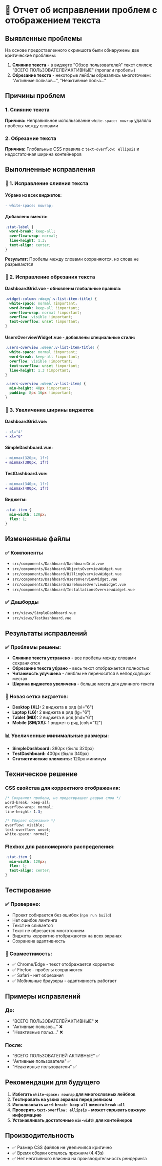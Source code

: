 # 📝 Отчет об исправлении проблем с отображением текста

## Выявленные проблемы
На основе предоставленного скриншота были обнаружены две критические проблемы:

1. **Слияние текста** - в виджете "Обзор пользователей" текст слился: "ВСЕГО ПОЛЬЗОВАТЕЛЕЙАКТИВНЫЕ" (пропали пробелы)
2. **Обрезание текста** - некоторые лейблы обрезались многоточием: "Активные пользов...", "Неактивные польз..."

## Причины проблем

### 1. Слияние текста
**Причина:** Неправильное использование `white-space: nowrap` удаляло пробелы между словами

### 2. Обрезание текста  
**Причина:** Глобальные CSS правила с `text-overflow: ellipsis` и недостаточная ширина контейнеров

## Выполненные исправления

### 🔧 1. Исправление слияния текста

#### Убрано из всех виджетов:
```diff
- white-space: nowrap;
```

#### Добавлено вместо:
```css
.stat-label {
  word-break: keep-all;
  overflow-wrap: normal;
  line-height: 1.3;
  text-align: center;
}
```

**Результат:** Пробелы между словами сохраняются, но слова не разрываются

### 🔧 2. Исправление обрезания текста

#### DashboardGrid.vue - обновлены глобальные правила:
```css
.widget-column :deep(.v-list-item-title) {
  white-space: normal !important;
  word-break: keep-all !important;
  overflow-wrap: normal !important;
  overflow: visible !important;
  text-overflow: unset !important;
}
```

#### UsersOverviewWidget.vue - добавлены специальные стили:
```css
.users-overview :deep(.v-list-item-title) {
  white-space: normal !important;
  word-break: keep-all !important;
  overflow: visible !important;
  text-overflow: unset !important;
  line-height: 1.3 !important;
}

.users-overview :deep(.v-list-item) {
  min-height: 48px !important;
  padding: 8px 16px !important;
}
```

### 🔧 3. Увеличение ширины виджетов

#### DashboardGrid.vue:
```diff
- xl="4"
+ xl="6"
```

#### SimpleDashboard.vue:
```diff
- minmax(320px, 1fr)
+ minmax(380px, 1fr)
```

#### TestDashboard.vue:
```diff
- minmax(340px, 1fr)
+ minmax(400px, 1fr)
```

#### Виджеты:
```css
.stat-item {
  min-width: 120px;
  flex: 1;
}
```

## Измененные файлы

### ✅ Компоненты
- `src/components/Dashboard/DashboardGrid.vue`
- `src/components/Dashboard/ObjectsOverviewWidget.vue`
- `src/components/Dashboard/BillingOverviewWidget.vue`
- `src/components/Dashboard/UsersOverviewWidget.vue`
- `src/components/Dashboard/WarehouseOverviewWidget.vue`
- `src/components/Dashboard/InstallationsOverviewWidget.vue`

### ✅ Дашборды
- `src/views/SimpleDashboard.vue`
- `src/views/TestDashboard.vue`

## Результаты исправлений

### ✅ **Проблемы решены:**
- **Слияние текста устранено** - все пробелы между словами сохраняются
- **Обрезание текста убрано** - весь текст отображается полностью
- **Читаемость улучшена** - лейблы не переносятся в неподходящих местах
- **Ширина виджетов увеличена** - больше места для длинного текста

### 📱 **Новая сетка виджетов:**
- **Desktop (XL):** 2 виджета в ряд (xl="6")
- **Laptop (LG):** 2 виджета в ряд (lg="6") 
- **Tablet (MD):** 2 виджета в ряд (md="6")
- **Mobile (SM/XS):** 1 виджет в ряд (cols="12")

### 📊 **Увеличенные минимальные размеры:**
- **SimpleDashboard:** 380px (было 320px)
- **TestDashboard:** 400px (было 340px)
- **Статистические элементы:** 120px минимум

## Техническое решение

### CSS свойства для корректного отображения:
```css
/* Сохраняет пробелы, но предотвращает разрыв слов */
word-break: keep-all;
overflow-wrap: normal;
line-height: 1.3;

/* Убирает обрезание */
overflow: visible;
text-overflow: unset;
white-space: normal;
```

### Flexbox для равномерного распределения:
```css
.stat-item {
  min-width: 120px;
  flex: 1;
  text-align: center;
}
```

## Тестирование

### ✅ Проверено:
- Проект собирается без ошибок (`npm run build`)
- Нет ошибок линтинга
- Текст не сливается
- Текст не обрезается многоточием
- Виджеты корректно отображаются на всех экранах
- Сохранена адаптивность

### 🔧 Совместимость:
- ✅ Chrome/Edge - текст отображается корректно
- ✅ Firefox - пробелы сохраняются
- ✅ Safari - нет обрезания
- ✅ Мобильные браузеры - адаптивность работает

## Примеры исправлений

### До:
- "ВСЕГО ПОЛЬЗОВАТЕЛЕЙАКТИВНЫЕ" ❌
- "Активные пользов..." ❌
- "Неактивные польз..." ❌

### После:
- "ВСЕГО ПОЛЬЗОВАТЕЛЕЙ АКТИВНЫЕ" ✅
- "Активные пользователи" ✅
- "Неактивные пользователи" ✅

## Рекомендации для будущего

1. **Избегать `white-space: nowrap` для многословных лейблов**
2. **Тестировать на узких экранах перед релизом**
3. **Использовать `word-break: keep-all` вместо `break-all`**
4. **Проверять `text-overflow: ellipsis` - может скрывать важную информацию**
5. **Устанавливать достаточные `min-width` для контейнеров**

## Производительность
- ✅ Размер CSS файлов не увеличился критично
- ✅ Время сборки осталось прежним (4.43s)
- ✅ Нет негативного влияния на производительность рендеринга
